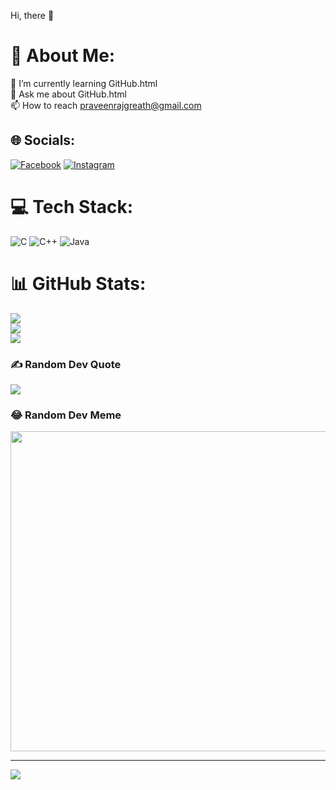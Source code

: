  Hi, there 👋 
 
 # 💫 About Me:
🌱 I’m currently learning GitHub.html<br>💬 Ask me about GitHub.html<br>📫 How to reach praveenrajgreath@gmail.com<br>


## 🌐 Socials:
[![Facebook](https://img.shields.io/badge/Facebook-%231877F2.svg?logo=Facebook&logoColor=white)](https://facebook.com/praveenrajgreath) [![Instagram](https://img.shields.io/badge/Instagram-%23E4405F.svg?logo=Instagram&logoColor=white)](https://instagram.com/__praveen.raj__) 

# 💻 Tech Stack:
![C](https://img.shields.io/badge/c-%2300599C.svg?style=plastic&logo=c&logoColor=white) ![C++](https://img.shields.io/badge/c++-%2300599C.svg?style=plastic&logo=c%2B%2B&logoColor=white) ![Java](https://img.shields.io/badge/java-%23ED8B00.svg?style=plastic&logo=java&logoColor=white)
# 📊 GitHub Stats:
![](https://github-readme-stats.vercel.app/api?username=praveen-raj-143&theme=darcula&hide_border=false&include_all_commits=true&count_private=true)<br/>
![](https://github-readme-streak-stats.herokuapp.com/?user=praveen-raj-143&theme=darcula&hide_border=false)<br/>
![](https://github-readme-stats.vercel.app/api/top-langs/?username=praveen-raj-143&theme=darcula&hide_border=false&include_all_commits=true&count_private=true&layout=compact)

### ✍️ Random Dev Quote
![](https://quotes-github-readme.vercel.app/api?type=vetical&theme=gruvbox)

### 😂 Random Dev Meme
<img src="https://random-memer.herokuapp.com/" width="512px"/>

---
[![](https://visitcount.itsvg.in/api?id=praveen-raj-143&icon=0&color=0)](https://visitcount.itsvg.in)
